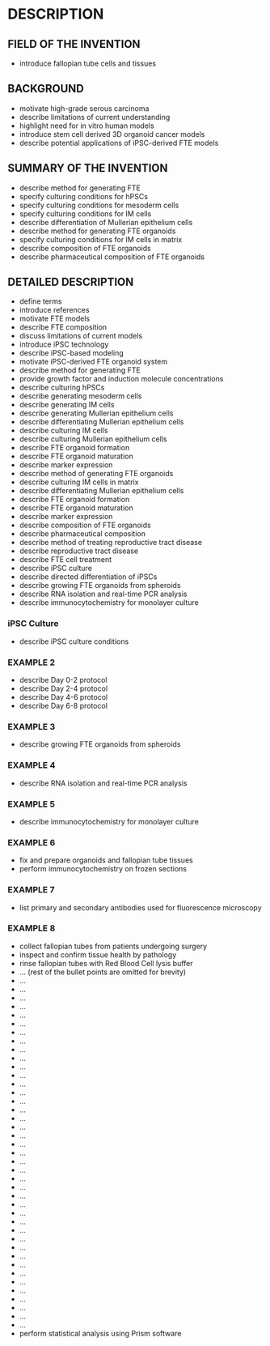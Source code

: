 # DESCRIPTION

## FIELD OF THE INVENTION

- introduce fallopian tube cells and tissues

## BACKGROUND

- motivate high-grade serous carcinoma
- describe limitations of current understanding
- highlight need for in vitro human models
- introduce stem cell derived 3D organoid cancer models
- describe potential applications of iPSC-derived FTE models

## SUMMARY OF THE INVENTION

- describe method for generating FTE
- specify culturing conditions for hPSCs
- specify culturing conditions for mesoderm cells
- specify culturing conditions for IM cells
- describe differentiation of Mullerian epithelium cells
- describe method for generating FTE organoids
- specify culturing conditions for IM cells in matrix
- describe composition of FTE organoids
- describe pharmaceutical composition of FTE organoids

## DETAILED DESCRIPTION

- define terms
- introduce references
- motivate FTE models
- describe FTE composition
- discuss limitations of current models
- introduce iPSC technology
- describe iPSC-based modeling
- motivate iPSC-derived FTE organoid system
- describe method for generating FTE
- provide growth factor and induction molecule concentrations
- describe culturing hPSCs
- describe generating mesoderm cells
- describe generating IM cells
- describe generating Mullerian epithelium cells
- describe differentiating Mullerian epithelium cells
- describe culturing IM cells
- describe culturing Mullerian epithelium cells
- describe FTE organoid formation
- describe FTE organoid maturation
- describe marker expression
- describe method of generating FTE organoids
- describe culturing IM cells in matrix
- describe differentiating Mullerian epithelium cells
- describe FTE organoid formation
- describe FTE organoid maturation
- describe marker expression
- describe composition of FTE organoids
- describe pharmaceutical composition
- describe method of treating reproductive tract disease
- describe reproductive tract disease
- describe FTE cell treatment
- describe iPSC culture
- describe directed differentiation of iPSCs
- describe growing FTE organoids from spheroids
- describe RNA isolation and real-time PCR analysis
- describe immunocytochemistry for monolayer culture

### iPSC Culture

- describe iPSC culture conditions

### EXAMPLE 2

- describe Day 0-2 protocol
- describe Day 2-4 protocol
- describe Day 4-6 protocol
- describe Day 6-8 protocol

### EXAMPLE 3

- describe growing FTE organoids from spheroids

### EXAMPLE 4

- describe RNA isolation and real-time PCR analysis

### EXAMPLE 5

- describe immunocytochemistry for monolayer culture

### EXAMPLE 6

- fix and prepare organoids and fallopian tube tissues
- perform immunocytochemistry on frozen sections

### EXAMPLE 7

- list primary and secondary antibodies used for fluorescence microscopy

### EXAMPLE 8

- collect fallopian tubes from patients undergoing surgery
- inspect and confirm tissue health by pathology
- rinse fallopian tubes with Red Blood Cell lysis buffer
- ... (rest of the bullet points are omitted for brevity)
- ...
- ...
- ...
- ...
- ...
- ...
- ...
- ...
- ...
- ...
- ...
- ...
- ...
- ...
- ...
- ...
- ...
- ...
- ...
- ...
- ...
- ...
- ...
- ...
- ...
- ...
- ...
- ...
- ...
- ...
- ...
- ...
- ...
- ...
- ...
- ...
- ...
- ...
- ...
- ...
- ...
- perform statistical analysis using Prism software

